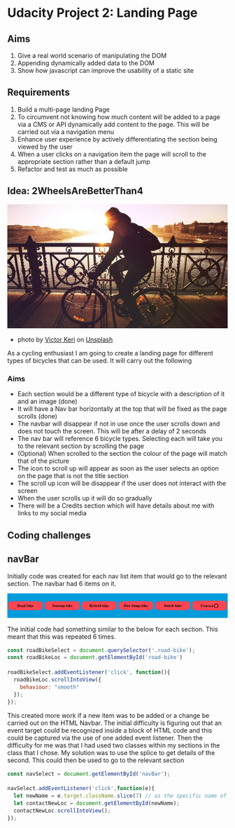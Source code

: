 # Udacity Project 2: Landing Page

## Aims

1. Give a real world scenario of manipulating the DOM
2. Appending dynamically added data to the DOM
3. Show how javascript can improve the usability of a static site

## Requirements

1. Build a multi-page landing Page
2. To circumvent not knowing how much content will be added to a page via a CMS or API dynamically add content to the page. This will be carried out via a navigation menu
3. Enhance user experience by actively differentiating the section being viewed by the user
4. When a user clicks on a navigation item the page will scroll to the appropriate section rather than a default jump
5. Refactor and test as much as possible

## Idea: 2WheelsAreBetterThan4

![bicycles](/images/viktor-keri-0gLH1kqRldc-unsplash.jpg)
* photo by [Victor Keri](https://unsplash.com/@viktorkeri?utm_source=unsplash&utm_medium=referral&utm_content=creditCopyText) on [Unsplash](https://unsplash.com/s/photos/bicyles?utm_source=unsplash&utm_medium=referral&utm_content=creditCopyText)

As a cycling enthusiast I am going to create a landing page for different types of bicycles that can be used. It will carry out the following

### Aims
* Each section would be a different type of bicycle with a description of it and an image (done)
* It will have a Nav bar horizontally at the top that will be fixed as the page scrolls (done)
* The navbar will disappear if not in use once the user scrolls down and does not touch the screen. This will be after a delay of 2 seconds
* The nav bar will reference 6 bicycle types. Selecting each will take you to the relevant section by scrolling the page
* (Optional) When scrolled to the section the colour of the page will match that of the picture
* The icon to scroll up will appear as soon as the user selects an option on the page that is not the title section
* The scroll up icon will be disappear if the user does not interact with the screen
* When the user scrolls up it will do so gradually
* There will be a Credits section which will have details about me with links to my social media

## Coding challenges

## navBar
Initially code was created for each nav list item that would go to the relevant section. The navbar had 6 items on it.

![Image of Navbar](/images/Navbar.JPG)

The initial code had something similar to the below for each section. This meant that this was repeated 6 times.

```javascript
const roadBikeSelect = document.querySelector('.road-bike');
const roadBikeLoc = document.getElementById('road-bike')

roadBikeSelect.addEventListener('click', function(){
  roadBikeLoc.scrollIntoView({
    behaviour: "smooth"
  });
});
```
This created more work if a new item was to be added or a change be carried out on the HTML Navbar. The initial difficulty is figuring out that an event target could be recognized inside a block of HTML code and this could be captured via the use of one added event listener. Then the difficulty for me was that I had used two classes within my sections in the class that I chose. My solution was to use the splice to get details of the second. This could then be used to go to the relevant section

```javascript
const navSelect = document.getElementById('navBar');

navSelect.addEventListener('click',function(e){
  let newName = e.target.className.slice(7) // as the specific name of the bike starts from the 7th character
  let contactNewLoc = document.getElementById(newName);
  contactNewLoc.scrollIntoView();
});
```
